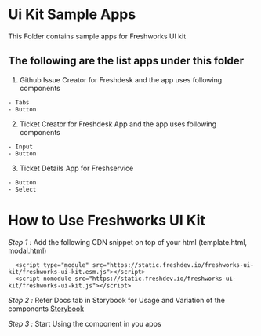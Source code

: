 # Ui Kit Sample Apps

This Folder contains sample apps for Freshworks UI kit

## The following are the list apps under this folder

  1. Github Issue Creator for Freshdesk and the app uses following components
  
    - Tabs
    - Button

  2. Ticket Creator for Freshdesk App and the app uses following components
  
    - Input
    - Button

  3. Ticket Details App for Freshservice
  
    - Button
    - Select

# How to Use Freshworks UI Kit

*Step 1 :* Add the following CDN snippet on top of your html (template.html, modal.html)

```
  <script type="module" src="https://static.freshdev.io/freshworks-ui-kit/freshworks-ui-kit.esm.js"></script>
  <script nomodule src="https://static.freshdev.io/freshworks-ui-kit/freshworks-ui-kit.js"></script>

```

*Step 2 :* Refer Docs tab in Storybook for Usage and Variation of the components [Storybook](https://static.freshdev.io/freshworks-ui-kit/storybook/index.html)

*Step 3 :* Start Using the component in you apps 



 


